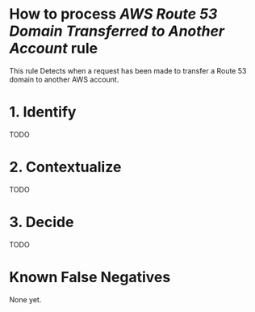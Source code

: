 # How to process *AWS Route 53 Domain Transferred to Another Account* rule
This rule Detects when a request has been made to transfer a Route 53 domain to another AWS account.

# 1. Identify
TODO

# 2. Contextualize
TODO

# 3. Decide
TODO

# Known False Negatives
None yet.
